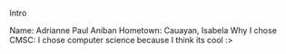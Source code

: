 Intro

Name: Adrianne Paul Aniban
Hometown: Cauayan, Isabela
Why I chose CMSC:
I chose computer science because I think its cool :>

